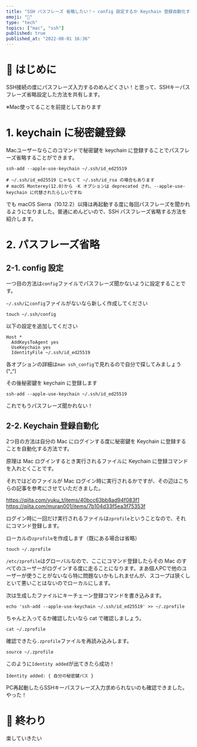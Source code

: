 ```yaml
---
title: "SSH パスフレーズ 省略したい！~ config 設定するか Keychain 登録自動化するか ~"
emoji: "🍎"
type: "tech"
topics: ["mac", "ssh"]
published: true
published_at: "2022-08-01 16:36"
---
```


# 🌼 はじめに
SSH接続の度にパスフレーズ入力するのめんどくさい！と思って、SSHキーパスフレーズ省略設定した方法を共有します。

※Mac使ってることを前提としております

# 1. keychain に秘密鍵登録

Macユーザーならこのコマンドで秘密鍵を keychain に登録することでパスフレーズ省略することができます。
```shell
ssh-add --apple-use-keychain ~/.ssh/id_ed25519

# ~/.ssh/id_ed25519 じゃなくて ~/.ssh/id_rsa の場合もあります
# macOS Monterey(12.0)から -K オプションは deprecated され、--apple-use-keychain に代替されたらしいですね
```

でも macOS Sierra（10.12.2）以降は再起動する度に毎回パスフレーズを聞かれるようになりました。普通にめんどいので、SSH パスフレーズ省略する方法を紹介します。

# 2. パスフレーズ省略

## 2-1. config 設定

一つ目の方法は`config`ファイルでパスフレーズ聞かないように設定することです。

`~/.ssh/`に`config`ファイルがないなら新しく作成してください

```shell
touch ~/.ssh/config
```

以下の設定を追加してください
```shell
Host *
  AddKeysToAgent yes
  UseKeychain yes
  IdentityFile ~/.ssh/id_ed25519
```

各オプションの詳細は`man ssh_config`で見れるので自分で探してみましょう(^_^)

その後秘密鍵を keychain に登録します

```shell
ssh-add --apple-use-keychain ~/.ssh/id_ed25519
```

これでもうパスフレーズ聞かれない！


## 2-2. Keychain 登録自動化

2つ目の方法は自分の Mac にログインする度に秘密鍵を Keychain に登録することを自動化する方法です。

原理は Mac ログインするとき実行されるファイルに Keychain に登録コマンドを入れとくことです。

それではどのファイルが Mac ログイン時に実行されるかですが、その辺はこちらの記事を参考にさせていただきました。

https://qiita.com/yuku_t/items/40bcc63bb8ad94f083f1
https://qiita.com/muran001/items/7b104d33f5ea3f75353f

ログイン時に一回だけ実行されるファイルは`zprofile`ということなので、それにコマンド登録します。

ローカルの`zprofile`を作成します（既にある場合は省略）
```shell
touch ~/.zprofile
```

`/etc/zprofile`はグローバルなので、ここにコマンド登録したらその Mac のすべてのユーザーがログインする度に走ることになります。まあ個人PCで他のユーザーが使うことがないなら特に問題ないかもしれませんが、スコープは狭くしといて悪いことはないのでローカルにします。

次は生成したファイルにキーチェーン登録コマンドを書き込みます。
```shell
echo 'ssh-add --apple-use-keychain ~/.ssh/id_ed25519' >> ~/.zprofile
```

ちゃんと入ってるか確認したいなら cat で確認しましょう。
```shell
cat ~/.zprofile
```

確認できたら`.zprofile`ファイルを再読み込みします。
```shell
source ~/.zprofile
```

このように`Identity added`が出てきたら成功！

```shell
Identity added: { 自分の秘密鍵パス }
```

PC再起動したらSSHキーパスフレーズ入力求められないのも確認できました。やった！


# 🌷 終わり

楽していきたい